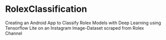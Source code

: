 # RolexClassification
Creating an Android App to Classify Rolex Models with Deep Learning using Tensorflow Lite on an Instagram Image-Dataset scraped from Rolex Channel 
